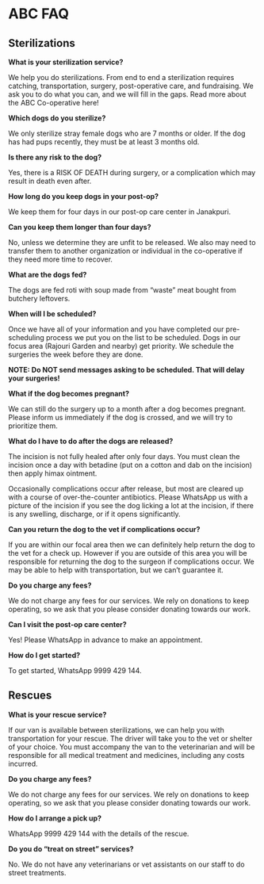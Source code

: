 ABC FAQ
==========

Sterilizations
----------

**What is your sterilization service?**

We help you do sterilizations. From end to end a sterilization requires catching, transportation, surgery, post-operative care, and fundraising. We ask you to do what you can, and we will fill in the gaps. Read more about the ABC Co-operative here!

**Which dogs do you sterilize?**

We only sterilize stray female dogs who are 7 months or older. If the dog has had pups recently, they must be at least 3 months old.

**Is there any risk to the dog?**

Yes, there is a RISK OF DEATH during surgery, or a complication which may result in death even after.

**How long do you keep dogs in your post-op?**

We keep them for four days in our post-op care center in Janakpuri.

**Can you keep them longer than four days?**

No, unless we determine they are unfit to be released. We also may need to transfer them to another organization or individual in the co-operative if they need more time to recover.

**What are the dogs fed?**

The dogs are fed roti with soup made from “waste” meat bought from butchery leftovers.

 **When  will I be scheduled?**

Once we have all of your information and you have completed our pre-scheduling process we put you on the list to be scheduled. Dogs in our focus area (Rajouri Garden and nearby) get priority. We schedule the surgeries the week before they are done. 

 **NOTE: Do NOT send messages asking to be scheduled. That will delay your surgeries!**

**What if the dog becomes pregnant?**

We can still do the surgery up to a month after a dog becomes pregnant. Please inform us immediately if the dog is crossed, and we will try to prioritize them.

**What do I have to do after the dogs are released?**

The incision is not fully healed after only four days. You must clean the incision once a day with betadine (put on a cotton and dab on the incision) then apply himax ointment.

Occasionally complications occur after release, but most are cleared up with a course of over-the-counter antibiotics. Please WhatsApp us with a picture of the incision if you see the dog licking a lot at the incision, if there is any swelling, discharge, or if it opens significantly.

**Can you return the dog to the vet if complications occur?**

If you are within our focal area then we can definitely help return the dog to the vet for a check up. However if you are outside of this area you will be responsible for returning the dog to the surgeon if complications occur. We may be able to help with transportation, but we can’t guarantee it.

**Do you charge any fees?**

We do not charge any fees for our services. We rely on donations to keep operating, so we ask that you please consider donating towards our work.

**Can I visit the post-op care center?**

Yes! Please WhatsApp in advance to make an appointment.

**How do I get started?**

To get started, WhatsApp 9999 429 144.



Rescues
----------

**What is your rescue service?**

If our van is available between sterilizations, we can help you with transportation for your rescue. The driver will take you to the vet or shelter of your choice. You must accompany the van to the veterinarian and will be responsible for all medical treatment and medicines, including any costs incurred.

**Do you charge any fees?**

We do not charge any fees for our services. We rely on donations to keep operating, so we ask that you please consider donating towards our work.

**How do I arrange a pick up?**

WhatsApp 9999 429 144 with the details of the rescue. 

**Do you do “treat on street” services?**

No. We do not have any veterinarians or vet assistants on our staff to do street treatments.